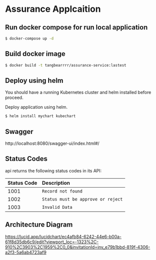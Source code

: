 # Assurance Applcaition

## Run docker compose for run local application
```sh
$ docker-compose up -d
```
## Build docker image
```sh
$ docker build -t tangbearrrr/assurance-service:lastest
```
## Deploy using helm

You should have a running Kubernetes cluster and helm installed before proceed.

Deploy application using helm.
```sh
$ helm install mychart kubechart
```
## Swagger
http://localhost:8080/swagger-ui/index.html#/

## Status Codes

api returns the following status codes in its API:

| Status Code | Description |
| :--- | :--- |
| 1001 | `Record not found` |
| 1002 | `Status must be approve or reject` |
| 1003 | `Invalid Data` |

## Architecture Diagram
https://lucid.app/lucidchart/ec4afb84-6242-44e6-b00a-61f8d35db6c9/edit?viewport_loc=-1323%2C-910%2C3903%2C1959%2C0_0&invitationId=inv_e79b1bbd-819f-4306-a2f3-5a6ab4723af9
